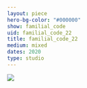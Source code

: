 ```yaml
---
layout: piece
hero-bg-color: "#000000"
show: familial_code
uid: familial_code_22
title: familial_code_22
medium: mixed
dates: 2020
type: studio
---
```


<img src="{{site.baseurl}}img/{{page.type}}/{{page.show}}/{{page.uid}}.jpg" class="piece-photo"/>
